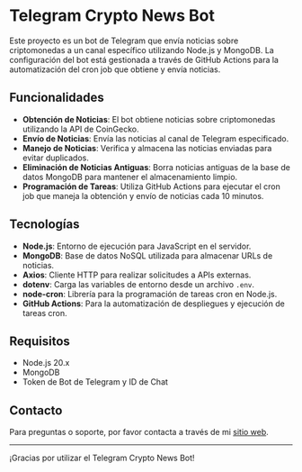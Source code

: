 # Telegram Crypto News Bot

Este proyecto es un bot de Telegram que envía noticias sobre criptomonedas a un canal específico utilizando Node.js y MongoDB. La configuración del bot está gestionada a través de GitHub Actions para la automatización del cron job que obtiene y envía noticias.

## Funcionalidades

- **Obtención de Noticias**: El bot obtiene noticias sobre criptomonedas utilizando la API de CoinGecko.
- **Envío de Noticias**: Envía las noticias al canal de Telegram especificado.
- **Manejo de Noticias**: Verifica y almacena las noticias enviadas para evitar duplicados.
- **Eliminación de Noticias Antiguas**: Borra noticias antiguas de la base de datos MongoDB para mantener el almacenamiento limpio.
- **Programación de Tareas**: Utiliza GitHub Actions para ejecutar el cron job que maneja la obtención y envío de noticias cada 10 minutos.

## Tecnologías

- **Node.js**: Entorno de ejecución para JavaScript en el servidor.
- **MongoDB**: Base de datos NoSQL utilizada para almacenar URLs de noticias.
- **Axios**: Cliente HTTP para realizar solicitudes a APIs externas.
- **dotenv**: Carga las variables de entorno desde un archivo `.env`.
- **node-cron**: Librería para la programación de tareas cron en Node.js.
- **GitHub Actions**: Para la automatización de despliegues y ejecución de tareas cron.

## Requisitos

- Node.js 20.x
- MongoDB
- Token de Bot de Telegram y ID de Chat

## Contacto

Para preguntas o soporte, por favor contacta a través de mi [sitio web](https://eliashania.netlify.app/).

---

¡Gracias por utilizar el Telegram Crypto News Bot!
